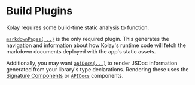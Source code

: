# Build Plugins

Kolay requires some build-time static analysis to function.

[`markdownPages(...)`][plugin-md] is the only required plugin. This generates the navigation and information about how Kolay's runtime code will fetch the markdown documents deployed with the app's static assets.

Additionally, you may want [`apiDocs(...)`][plugin-apiDocs] to render JSDoc information generated from your library's type declarations. Rendering these uses the [Signature Components][ui-signature] or [`APIDocs`][ui-apiDocs] components.

[plugin-md]: /plugins/markdown-pages.md
[plugin-apiDocs]: /plugins/api-docs.md
[ui-signature]: /Runtime/components/component-signature.md
[ui-apiDocs]: /Runtime/components/api-docs.md
